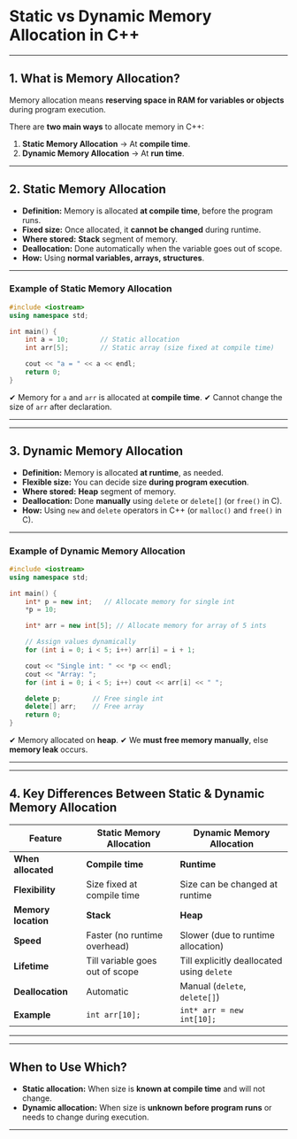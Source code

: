 # **Static vs Dynamic Memory Allocation in C++**

---

## **1. What is Memory Allocation?**

Memory allocation means **reserving space in RAM for variables or objects** during program execution.

There are **two main ways** to allocate memory in C++:

1. **Static Memory Allocation** → At **compile time**.
2. **Dynamic Memory Allocation** → At **run time**.

---

## **2. Static Memory Allocation**

* **Definition:** Memory is allocated **at compile time**, before the program runs.
* **Fixed size:** Once allocated, it **cannot be changed** during runtime.
* **Where stored:** **Stack** segment of memory.
* **Deallocation:** Done automatically when the variable goes out of scope.
* **How:** Using **normal variables, arrays, structures**.

---

### **Example of Static Memory Allocation**

```cpp
#include <iostream>
using namespace std;

int main() {
    int a = 10;        // Static allocation
    int arr[5];        // Static array (size fixed at compile time)

    cout << "a = " << a << endl;
    return 0;
}
```

✔ Memory for `a` and `arr` is allocated at **compile time**.
✔ Cannot change the size of `arr` after declaration.

---

---

## **3. Dynamic Memory Allocation**

* **Definition:** Memory is allocated **at runtime**, as needed.
* **Flexible size:** You can decide size **during program execution**.
* **Where stored:** **Heap** segment of memory.
* **Deallocation:** Done **manually** using `delete` or `delete[]` (or `free()` in C).
* **How:** Using `new` and `delete` operators in C++ (or `malloc()` and `free()` in C).

---

### **Example of Dynamic Memory Allocation**

```cpp
#include <iostream>
using namespace std;

int main() {
    int* p = new int;   // Allocate memory for single int
    *p = 10;

    int* arr = new int[5]; // Allocate memory for array of 5 ints

    // Assign values dynamically
    for (int i = 0; i < 5; i++) arr[i] = i + 1;

    cout << "Single int: " << *p << endl;
    cout << "Array: ";
    for (int i = 0; i < 5; i++) cout << arr[i] << " ";

    delete p;        // Free single int
    delete[] arr;    // Free array
    return 0;
}
```

✔ Memory allocated on **heap**.
✔ We **must free memory manually**, else **memory leak** occurs.

---

---

## **4. Key Differences Between Static & Dynamic Memory Allocation**

| Feature             | Static Memory Allocation        | Dynamic Memory Allocation                  |
| ------------------- | ------------------------------- | ------------------------------------------ |
| **When allocated**  | **Compile time**                | **Runtime**                                |
| **Flexibility**     | Size fixed at compile time      | Size can be changed at runtime             |
| **Memory location** | **Stack**                       | **Heap**                                   |
| **Speed**           | Faster (no runtime overhead)    | Slower (due to runtime allocation)         |
| **Lifetime**        | Till variable goes out of scope | Till explicitly deallocated using `delete` |
| **Deallocation**    | Automatic                       | Manual (`delete`, `delete[]`)              |
| **Example**         | `int arr[10];`                  | `int* arr = new int[10];`                  |

---

---

## **When to Use Which?**

* **Static allocation:** When size is **known at compile time** and will not change.
* **Dynamic allocation:** When size is **unknown before program runs** or needs to change during execution.

---